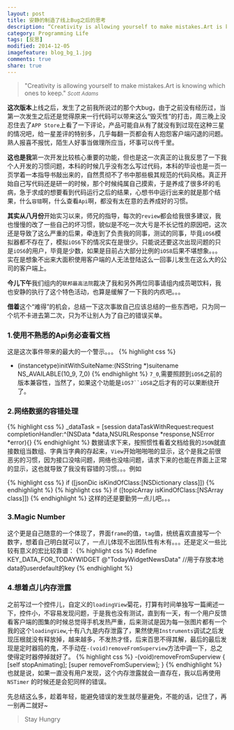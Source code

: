 ```yaml
---
layout: post
title: 安静的制造了线上Bug之后的思考
description: “Creativity is allowing yourself to make mistakes.Art is knowing which ones to keep”
category: Programming Life
tags: [反思]
modified: 2014-12-05
imagefeature: blog_bg_1.jpg
comments: true
share: true
---
```

>&quot;Creativity is allowing yourself to make mistakes.Art is knowing which ones to keep.&quot;
><small><cite title="Scott Adams">Scott Adams</cite></small>

**这次版本**上线之后，发生了之前我所说过的那个大bug，由于之前没有经历过，当第一次发生之后还是觉得原来一行代码可以带来这么“毁灭性”的打击，周三晚上没忍住去了`APP Store`上看了一下评论，产品可能自从有了就没有到过现在这种三星的情况吧，给一星差评的特别多，几乎每翻一页都会有人抱怨客户端闪退的问题。熟人报喜不报忧，陌生人好事当做理所应当，坏事可以传千里。

**这也是我**第一次开发比较核心重要的功能，但也是这一次真正的让我反思了一下我个人开发的习惯问题，本科的时候几乎没有怎么写过代码，本科的毕设也是一页一页学着一本指导书敲出来的，自然贯彻不了书中那些极其规范的代码风格。真正开始自己写代码还是研一的时候，那个时候纯属自己摸索，于是养成了很多坏的毛病，急于求成的想要看到代码运行之后的结果，心想书中运行出来的就是那个结果，什么`容错`啊，什么查看`Api`啊，都没有太在意的去养成好的习惯。

**其实从八月份**开始实习以来，师兄的指导，每次的`review`都会给我很多建议，我也慢慢的改了一些自己的坏习惯，貌似是不吃一次大亏是不长记性的原因吧，这次还是导致了这么严重的后果，牵连到了负责我的同事，测试的同事，毕竟`iOS6`模拟器都不存在了，模拟`iOS6`下的情况实在是很少。只能说还要这次出现问题的只是`iOS6`的用户，毕竟是少数，如果是目前占大部分比例的`iOS8`后果不堪想象。。。实在是想象不出来大面积使用客户端的人无法登陆这么一回事儿发生在这么大的公司的客户端上。

**今儿下午**我们组内的`联邦最高法院`裁决了我和另外两位同事请组内成员喝饮料，我也安静的执行了这个特色活动，也算是缓解了一下我的内疚吧。。。

**借着**这个“难得”的机会，总结一下这次事故自己应该总结的一些东西吧，只为同一个坑不卡进去第二次，只为不让别人为了自己的错误买单。

### 1.使用不熟悉的Api务必查看文档
这是这次事件带来的最大的一个警示。。。
{% highlight css %}
- (instancetype)initWithSuiteName:(NSString *)suitename NS_AVAILABLE(10_9, 7_0)
{% endhighlight %}
`7_0`,需要照顾到`iOS6`之前的版本兼容性，当然了，如果这个功能是`iOS7``iOS8`之后才有的可以果断绕开了。

### 2.网络数据的容错处理
{% highlight css %}
_dataTask = [session dataTaskWithRequest:request completionHandler:^(NSData *data,NSURLResponse *response,NSError *error){}
{% endhighlight %}
数据请求下来，按照惯性看着文档给我的`JSON`就直接数组当数组、字典当字典的存起来，`View`开始啪啪啪的显示，这个是我之前很恶劣的习惯，因为接口没啥问题，网络也没啥问题，请求下来的也能在界面上正常的显示，这也就导致了我没有容错的习惯。。。例如

{% highlight css %}
if ([jsonDic isKindOfClass:[NSDictionary class]])
{% endhighlight %}
{% highlight css %}
if ([topicArray isKindOfClass:[NSArray class]])
{% endhighlight %}
这样的还是要勤劳一点儿吧。。。

### 3.Magic Number
这个更是自己随意的一个体现了，界面`frame`的值，`tag`值，统统喜欢直接写一个数字，想着自己明白就可以了，一点儿体现不出团队性有木有。。。还是定义一些比较有意义的宏比较靠谱：
{% highlight css %}
#define KEY_DATA_FOR_TODAYWIDGET @"TodayWidgetNewsData" //用于存放本地data的userdefault的key
{% endhighlight %}
### 4.想着点儿内存泄露
之前写过一个控件儿，自定义的`loadingView`菊花，打算有时间单独写一篇阐述一下，控件小，不容易发现问题，于是我也没有测试，直到有一天，有一个用户反馈看客户端的图集的时候总觉得手机发热严重，后来测试是因为每一张图片都有一个我的这个`loadingView`,十有八九是内存泄露了，果然使用`Instruments`调试之后发现压根就没有释放掉，越来越多，不发热才怪，后来百思不得其解，最后的最后发现是定时器捣的鬼，不手动在`-(void)removeFromSuperview`方法中调一下，总之使得定时器停掉就好了。
{% highlight css %}
-(void)removeFromSuperview
{
    [self stopAnimating];
    [super removeFromSuperview];
}
{% endhighlight %}
也就是说，如果一直没有用户发现，这个内存泄露就会一直存在，我以后再使用`NSTimer` 的时候还是会犯同样的错误。

先总结这么多，趁着年轻，能避免错误的发生就尽量避免，不能的话，记住了，再一别再二就好~

> Stay Hungry
